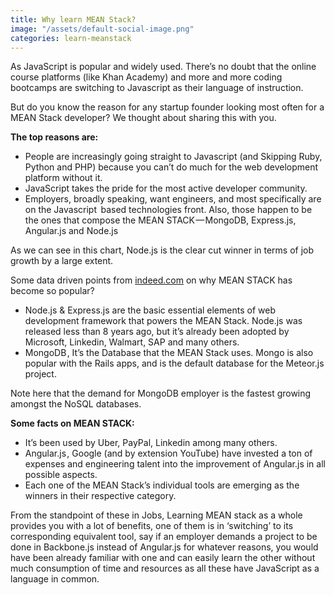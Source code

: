 ```yaml
---
title: Why learn MEAN Stack?
image: "/assets/default-social-image.png"
categories: learn-meanstack
---
```


As JavaScript is popular and widely used. There’s no doubt that the online course platforms (like Khan Academy) and more and more coding bootcamps are switching to Javascript as their language of instruction.

But do you know the reason for any startup founder looking most often for a MEAN Stack developer? We thought about sharing this with you.

**The top reasons are:**

* People are increasingly going straight to Javascript (and Skipping Ruby, Python and PHP) because you can’t do much for the web development platform without it.
* JavaScript takes the pride for the most active developer community.
* Employers, broadly speaking, want engineers, and most specifically are on the Javascript   based technologies front. Also, those happen to be the ones that compose the MEAN STACK — MongoDB, Express.js, Angular.js and Node.js

As we can see in this chart, Node.js is the clear cut winner in terms of job growth by a large extent.

Some data driven points from [indeed.com](http://indeed.com/) on why MEAN STACK has become so popular?

* Node.js & Express.js are the basic essential elements of web development framework that powers the MEAN Stack. Node.js was released less than 8 years ago, but it’s already been adopted by Microsoft, Linkedin, Walmart, SAP and many others. 
* MongoDB , It’s the Database that the MEAN Stack uses. Mongo is also popular with the Rails apps, and is the default database for the Meteor.js project.

Note here that the demand for MongoDB employer is the fastest growing amongst the NoSQL databases.

**Some facts on MEAN STACK:**

* It’s been used by Uber, PayPal, Linkedin among many others.
* Angular.js , Google (and by extension YouTube) have invested a ton of expenses and engineering talent into the improvement of Angular.js in all possible aspects.
* Each one of the MEAN Stack’s individual tools are emerging as the winners in their respective category.

From the standpoint of these in Jobs, Learning MEAN stack as a whole provides you with a lot of benefits, one of them is in ‘switching’ to its corresponding equivalent tool, say if an employer demands a project to be done in Backbone.js instead of Angular.js for whatever reasons, you would have been already familiar with one and can easily learn the other without much consumption of time and resources as all these have JavaScript as a language in common.